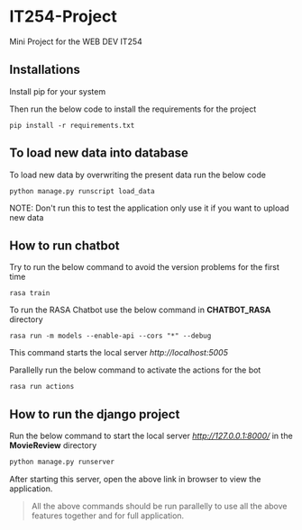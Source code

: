 # IT254-Project
Mini Project for the WEB DEV IT254

## Installations 

Install pip for your system 

Then run the below code to install the requirements for the project

````
pip install -r requirements.txt
````

## To load new data into database
To load new data by overwriting the present data run the below code
````
python manage.py runscript load_data
````
NOTE: Don't run this to test the application only use it if you want to upload new data

## How to run chatbot

Try to run the below command to avoid the version problems for the first time
````
rasa train
````

To run the RASA Chatbot use the below command in **CHATBOT_RASA** directory
````
rasa run -m models --enable-api --cors "*" --debug
````
This command starts the local server *http://localhost:5005*


Parallelly run the below command to activate the actions for the bot
````
rasa run actions
````

## How to run the django project

Run the below command to start the local server *http://127.0.0.1:8000/* in the **MovieReview** directory
````python
python manage.py runserver
````
After starting this server, open the above link in browser to view the application.
>All the above commands should be run parallelly to use all the above features together and for full application.
